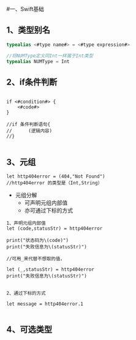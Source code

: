 #一、Swift基础


## 1、类型别名

```swift
typealias <#type name#> = <#type expression#>

//将NUMType定义同Int一样属于Int类型
typealias NUMType = Int

```

## 2、if条件判断

```

if <#condition#> {
    <#code#>
}

//if 条件判断语句{
//		(逻辑内容)
//}
		
``` 

## 3、元组

```
let http404error = (404,"Not Found")
//http404error 的类型是（Int,String）

```

- 元组分解	
	- 可声明元组内部值
	- 亦可通过下标的方式
		
	

```
1、声明元组内部值
let (code,statusStr) = http404error

print("状态码为\(code)")
print("失败信息为\(statusStr)")

//可用_来代替不想取的值，

let (_,statusStr) = http404error
print("失败信息为\(statusStr)")


2、通过下标的方式

let message = http404error.1


```

## 4、可选类型





























